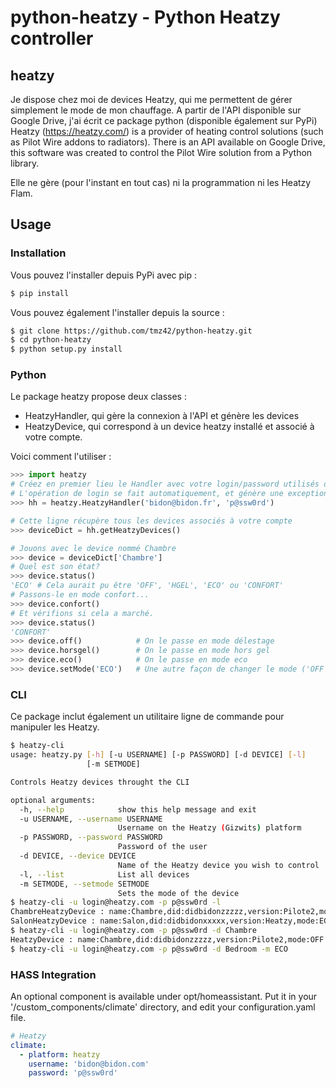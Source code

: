 # python-heatzy - Python Heatzy controller
## heatzy
Je dispose chez moi de devices Heatzy, qui me permettent de gérer simplement le mode de mon chauffage. A partir de l'API disponible sur Google Drive, j'ai écrit ce package python (disponible également sur PyPi)
Heatzy (https://heatzy.com/) is a provider of heating control solutions (such as Pilot Wire addons to radiators). There is an API available on Google Drive, this software was created to control the Pilot Wire solution from a Python library.

Elle ne gère (pour l'instant en tout cas) ni la programmation ni les Heatzy Flam. 

## Usage
### Installation
Vous pouvez l'installer depuis PyPi avec pip :
```bash
$ pip install 
```

Vous pouvez également l'installer depuis la source :
```bash
$ git clone https://github.com/tmz42/python-heatzy.git
$ cd python-heatzy
$ python setup.py install
```
### Python
Le package heatzy propose deux classes :
- HeatzyHandler, qui gère la connexion à l'API et génère les devices
- HeatzyDevice, qui correspond à un device heatzy installé et associé à votre compte.

Voici comment l'utiliser :
```python
>>> import heatzy
# Créez en premier lieu le Handler avec votre login/password utilisés dans l'application.
# L'opération de login se fait automatiquement, et génère une exception en cas de crash
>>> hh = heatzy.HeatzyHandler('bidon@bidon.fr', 'p@ssw0rd')

# Cette ligne récupère tous les devices associés à votre compte
>>> deviceDict = hh.getHeatzyDevices()

# Jouons avec le device nommé Chambre
>>> device = deviceDict['Chambre']  
# Quel est son état?
>>> device.status() 
'ECO' # Cela aurait pu être 'OFF', 'HGEL', 'ECO' ou 'CONFORT'
# Passons-le en mode confort...
>>> device.confort()
# Et vérifions si cela a marché.
>>> device.status() 
'CONFORT'
>>> device.off()            # On le passe en mode délestage
>>> device.horsgel()        # On le passe en mode hors gel
>>> device.eco()            # On le passe en mode eco
>>> device.setMode('ECO')   # Une autre façon de changer le mode ('OFF', 'HGEL', 'ECO', 'CONFORT')

```
### CLI
Ce package inclut également un utilitaire ligne de commande pour manipuler les Heatzy.

```bash
$ heatzy-cli
usage: heatzy.py [-h] [-u USERNAME] [-p PASSWORD] [-d DEVICE] [-l]
                 [-m SETMODE]

Controls Heatzy devices throught the CLI

optional arguments:
  -h, --help            show this help message and exit
  -u USERNAME, --username USERNAME
                        Username on the Heatzy (Gizwits) platform
  -p PASSWORD, --password PASSWORD
                        Password of the user
  -d DEVICE, --device DEVICE
                        Name of the Heatzy device you wish to control
  -l, --list            List all devices
  -m SETMODE, --setmode SETMODE
                        Sets the mode of the device
$ heatzy-cli -u login@heatzy.com -p p@ssw0rd -l                        # Liste les Heatzy
ChambreHeatzyDevice : name:Chambre,did:didbidonzzzzz,version:Pilote2,mode:OFF
SalonHeatzyDevice : name:Salon,did:didbidonxxxxx,version:Heatzy,mode:ECO
$ heatzy-cli -u login@heatzy.com -p p@ssw0rd -d Chambre                # Affiche l'info d'un heatzy
HeatzyDevice : name:Chambre,did:didbidonzzzzz,version:Pilote2,mode:OFF
$ heatzy-cli -u login@heatzy.com -p p@ssw0rd -d Bedroom -m ECO         # Change le mode du heatzy à Chambre
```
### HASS Integration
An optional component is available under opt/homeassistant. Put it in your '<config>/custom_components/climate' directory, and edit your configuration.yaml file.

```YAML
# Heatzy
climate:
  - platform: heatzy
    username: 'bidon@bidon.com'
    password: 'p@ssw0rd'
```